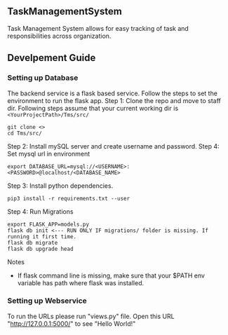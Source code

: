 ## TaskManagementSystem
Task Management System allows for easy tracking of task and responsibilities across organization.

## Develpement Guide
### Setting up Database
The backend service is a flask based service. Follow the steps to set the environment to run the flask app.
Step 1: Clone the repo and move to staff dir. Following steps assume that your current working dir is `<YourProjectPath>/Tms/src/`
```
git clone <>
cd Tms/src/
```
Step 2: Install mySQL server and create username and password.
Step 4: Set mysql url in environment
```
export DATABASE_URL=mysql://<USERNAME>:<PASSWORD>@localhost/<DATABASE_NAME>
```
Step 3: Install python dependencies.
```
pip3 install -r requirements.txt --user
```
Step 4: Run Migrations
```
export FLASK_APP=models.py
flask db init <--- RUN ONLY IF migrations/ folder is missing. If running it first time.
flask db migrate
flask db upgrade head
```
Notes
- If flask command line is missing, make sure that your $PATH env variable has path where flask was installed.

### Setting up Webservice
To run the URLs please run "views.py" file.
Open this URL "http://127.0.0.1:5000/" to see "Hello World!"
